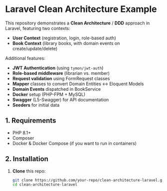 # Laravel Clean Architecture Example

This repository demonstrates a **Clean Architecture** / **DDD** approach in Laravel, featuring two contexts:
- **User Context** (registration, login, role-based auth)
- **Book Context** (library books, with domain events on create/update/delete)

Additional features:
- **JWT Authentication** (using `tymon/jwt-auth`)
- **Role-based middleware** (librarian vs. member)
- **Request validation** using FormRequest classes
- **Mapper** classes to convert Domain Entities <-> Eloquent Models
- **Domain Events** dispatched in BookService
- **Docker** setup (PHP-FPM + MySQL)
- **Swagger** (L5-Swagger) for API documentation
- **Seeders** for initial data

## 1. Requirements

- PHP 8.1+
- Composer
- Docker & Docker Compose (if you want to run in containers)

## 2. Installation

1. **Clone** this repo:
   ```bash
   git clone https://github.com/your-repo/clean-architecture-laravel.git
   cd clean-architecture-laravel

